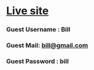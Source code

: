 # [Live site](https://ezbook.netlify.app/login)




### Guest Username : Bill
### Guest Mail: bill@gmail.com
### Guest Password : bill
